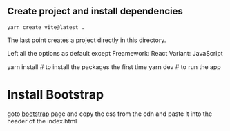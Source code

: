 ## Create project and install dependencies
    yarn create vite@latest .

The last point creates a project directly in this directory.

Left all the options as default except
Freamework: React
Variant: JavaScript

yarn install   # to install the packages the first time
yarn dev       # to run the app

# Install Bootstrap

goto [bootstrap](https://getbootstrap.com/) page and copy the css from the cdn and paste it into the header of the index.html
